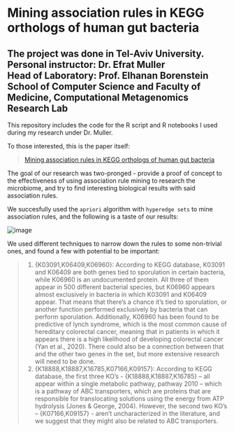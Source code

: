 Mining association rules in KEGG orthologs of human gut bacteria
==================================================================
The project was done in Tel-Aviv University. <br />
Personal instructor: Dr. Efrat Muller <br />
Head of Laboratory: Prof. Elhanan Borenstein <br />
School of Computer Science and Faculty of Medicine, Computational Metagenomics Research Lab 
-------------------------------------------------------------------

This repository includes the code for the R script and R notebooks I used during my research under Dr. Muller. 

To those interested, this is the paper itself:
> [Mining association rules in KEGG orthologs of human gut bacteria](Final_Project_To_Upload.pdf)

The goal of our research was two-pronged - provide a proof of concept to the effectiveness of using association rule mining to research the microbiome, and try to find interesting biological results with said association rules. 

We succesfully used the `apriori` algorithm with `hyperedge sets` to mine association rules, and the following is a taste of our results: 

![image](https://github.com/user-attachments/assets/ff6ad37b-4784-4000-95d4-b91c1522848d)

We used different techniques to narrow down the rules to some non-trivial ones, and found a few with potential to be important:

> 1. {K03091,K06409,K06960}: According to KEGG database, K03091 and K06409 are both
genes tied to sporulation in certain bacteria, while K06960 is an undocumented protein. All
three of them appear in 500 different bacterial species, but K06960 appears almost
exclusively in bacteria in which K03091 and K06409 appear. That means that there’s a
chance it’s tied to sporulation, or another function performed exclusively by bacteria that
can perform sporulation. Additionally, K06960 has been found to be predictive of lynch
syndrome, which is the most common cause of hereditary colorectal cancer, meaning that
in patients in which it appears there is a high likelihood of developing colorectal cancer
(Yan et al., 2020). There could also be a connection between that and the other two genes in
the set, but more extensive research will need to be done.
> 2. {K18888,K18887,K16785,K07166,K09157}: According to KEGG database, the first three
KO’s - {K18888,K18887,K16785} – all appear within a single metabolic pathway, pathway
2010 – which is a pathway of ABC transporters, which are proteins that are responsible for
translocating solutions using the energy from ATP hydrolysis (Jones & George, 2004).
However, the second two KO’s – {K07166,K09157} - aren’t uncharacterized in the
literature, and we suggest that they might also be related to ABC transporters.
